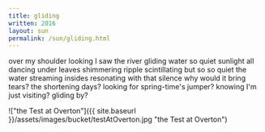 ```yaml
---
title: gliding
written: 2016
layout: sun 
permalink: /sun/gliding.html
---
```


<div class="poem">
over my shoulder looking  
I saw the river gliding  
water so quiet  
sunlight all dancing  
under leaves shimmering  
ripple scintillating  
but so so quiet  
the water streaming  
insides resonating  
with that silence  
why would it bring tears?  
the shortening days?  
looking for spring-time's jumper?  
knowing I'm just visiting?  
gliding by?
</div>

!["the Test at Overton"]({{ site.baseurl }}/assets/images/bucket/testAtOverton.jpg "the Test at Overton")  
